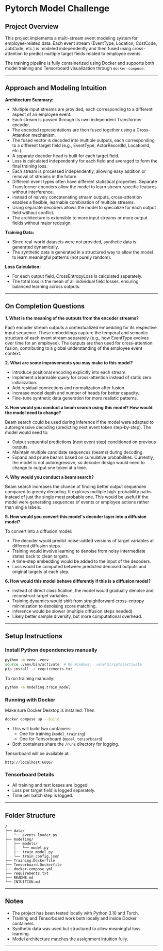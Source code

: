 # Pytorch Model Challenge

## Project Overview

This project implements a multi-stream event modeling system for employee-related data. Each event stream (EventType, Location, CostCode, JobCode, etc.) is modeled independently and then fused using cross-attention to predict multiple target fields related to employee events.

The training pipeline is fully containerized using Docker and supports both model training and Tensorboard visualization through `docker-compose`.

---

## Approach and Modeling Intuition

**Architecture Summary:**
- Multiple input streams are provided, each corresponding to a different aspect of an employee event.
- Each stream is passed through its own independent Transformer encoder.
- The encoded representations are then fused together using a Cross-Attention mechanism.
- The fused vector is decoded into multiple outputs, each corresponding to a different target field (e.g., EventType, ActorRecordId, LocationId, etc.).
- A separate decoder head is built for each target field.
- Loss is calculated independently for each field and averaged to form the final training loss.
- Each stream is processed independently, allowing easy addition or removal of streams in the future.
- Different event types often have different statistical properties. Separate Transformer encoders allow the model to learn stream-specific features without interference.
- Instead of naively concatenating stream outputs, cross-attention enables a flexible, learnable combination of multiple streams.
- Using separate decoders allows the model to specialize for each output field without conflict.
- The architecture is extensible to more input streams or more output fields without major redesign.

**Training Data:**
- Since real-world datasets were not provided, synthetic data is generated dynamically.
- The synthetic data is generated in a structured way to allow the model to learn meaningful patterns (not purely random).

**Loss Calculation:**
- For each output field, CrossEntropyLoss is calculated separately.
- The total loss is the mean of all individual field losses, ensuring balanced learning across outputs.

---

## On Completion Questions

**1. What is the meaning of the outputs from the encoder streams?**

Each encoder stream outputs a contextualized embedding for its respective input sequence. These embeddings capture the temporal and semantic structure of each event stream separately (e.g., how EventType evolves over time for an employee). The outputs are then used for cross-attention fusion, contributing to a global understanding of the employee event context.

**2. What are some improvements you may make to this model?**

- Introduce positional encoding explicitly into each stream.
- Implement a learnable query for cross-attention instead of static zero initialization.
- Add residual connections and normalization after fusion.
- Increase model depth and number of heads for better capacity.
- Fine-tune synthetic data generation for more realistic patterns.

**3. How would you conduct a beam search using this model? How would the model need to change?**

Beam search could be used during inference if the model were adapted to autoregressive decoding (predicting next event token step-by-step). The model would need to:
- Output sequential predictions (next event step) conditioned on previous outputs.
- Maintain multiple candidate sequences (beams) during decoding.
- Expand and prune beams based on cumulative probabilities.
Currently, the model is not autoregressive, so decoder design would need to change to output one token at a time.

**4. Why would you conduct a beam search?**

Beam search increases the chance of finding better output sequences compared to greedy decoding. It explores multiple high-probability paths instead of just the single most probable one. This would be useful if the model were generating sequences of events or employee actions rather than single labels.

**5. How would you convert this model's decoder layer into a diffusion model?**

To convert into a diffusion model:
- The decoder would predict noise-added versions of target variables at different diffusion steps.
- Training would involve learning to denoise from noisy intermediate states back to clean targets.
- A time-step embedding would be added to the input of the decoders.
- Loss would be computed between predicted denoised outputs and original targets at each step.

**6. How would this model behave differently if this is a diffusion model?**

- Instead of direct classification, the model would gradually denoise and reconstruct target variables.
- Training dynamics would shift from straightforward cross-entropy minimization to denoising score matching.
- Inference would be slower (multiple diffusion steps needed).
- Likely better sample diversity, but more computational overhead.

---

## Setup Instructions

### Install Python dependencies manually

```bash
python -m venv .venv
source .venv/bin/activate  # On Windows: .venv\Scripts\activate
pip install -r requirements.txt
```

To run training manually:

```bash
python -m modeling.train_model
```

### Running with Docker

Make sure Docker Desktop is installed. Then:

```bash
docker compose up --build
```

- This will build two containers:
  - One for training (`model_training`)
  - One for Tensorboard (`model_tensorboard`)
- Both containers share the `/runs` directory for logging.

Tensorboard will be available at:

```
http://localhost:6006/
```

### Tensorboard Details

- All training and test losses are logged.
- Loss per target field is logged separately.
- Time per batch step is logged.

---

## Folder Structure

```
/
├── data/
│   └── events_loader.py
├── modeling/
│   ├── models/
│   │   └── model.py
│   ├── train_model.py
│   └── train_config.json
├── Training.Dockerfile
├── Tensorboard.Dockerfile
├── docker-compose.yml
├── requirements.txt
├── README.md
└── INTUITION.md
```

---

## Notes

- The project has been tested locally with Python 3.10 and Torch.
- Training and Tensorboard work both locally and inside Docker containers.
- Synthetic data was used but structured to allow meaningful loss learning.
- Model architecture matches the assignment intuition fully.

---

